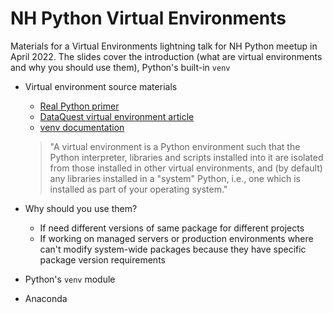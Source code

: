 # NH Python Virtual Environments

Materials for a Virtual Environments lightning talk for NH Python meetup in April 2022. The slides cover the introduction (what are virtual environments and why you should use them), Python's built-in `venv` 

- Virtual environment source materials
    - [Real Python primer](https://realpython.com/python-virtual-environments-a-primer/)
    - [DataQuest virtual environment article](https://www.dataquest.io/blog/a-complete-guide-to-python-virtual-environments/)
    - [venv documentation](https://docs.python.org/3/library/venv.html)
    
    >"A virtual environment is a Python environment such that the Python interpreter, libraries and scripts installed into it are isolated from those installed in other virtual environments, and (by default) any libraries installed in a "system" Python, i.e., one which is installed as part of your operating system."

- Why should you use them?
    - If need different versions of same package for different projects
    - If working on managed servers or production environments where can't modify system-wide packages because they have specific package version requirements
- Python's `venv` module
- Anaconda
